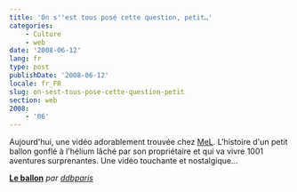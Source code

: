 ```yaml
---
title: 'On s''est tous posé cette question, petit…'
categories:
    - Culture
    - web
date: '2008-06-12'
lang: fr
type: post
publishDate: '2008-06-12'
locale: fr_FR
slug: on-sest-tous-pose-cette-question-petit
section: web
2008:
    - '06'
---
```


Aujourd'hui, une vidéo adorablement trouvée chez [MeL](http://melweb.fr/2008/05/30/a-ciel-ouvert/). L'histoire d'un petit ballon gonflé à l'hélium lâché par son propriétaire et qui va vivre 1001 aventures surprenantes. Une vidéo touchante et nostalgique…

<!--more-->
**[Le ballon](http://www.dailymotion.com/swf/x5lpkc)**
_par [ddbparis](http://www.dailymotion.com/ddbparis)_